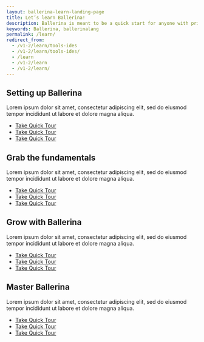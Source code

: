```yaml
---
layout: ballerina-learn-landing-page
title: Let’s learn Ballerina!
description: Ballerina is meant to be a quick start for anyone with prior programming experience.
keywords: Ballerina, ballerinalang
permalink: /learn/
redirect_from:
  - /v1-2/learn/tools-ides
  - /v1-2/learn/tools-ides/
  - /learn
  - /v1-2/learn
  - /v1-2/learn/
---
```




<div class="col-sm-6 col-md-6 cLearnPageContentCol">
<h2>Setting up Ballerina</h2>
   <p>Lorem ipsum dolor sit amet, consectetur adipiscing elit, sed do eiusmod tempor incididunt ut labore et dolore magna aliqua.</p>

   <ul class="cLearnLandingLinks">
   <li><a href="/learn/quick-tour" class="cGreenLinkArrow">Take Quick Tour</a></li>
     <li><a href="/learn/quick-tour" class="cGreenLinkArrow">Take Quick Tour</a></li>
    <li><a href="/learn/quick-tour" class="cGreenLinkArrow">Take Quick Tour</a></li>
   </ul>


</div>

<div class="col-sm-6 col-md-6 cLearnPageContentCol">
<h2>Grab the fundamentals</h2>
    <p>Lorem ipsum dolor sit amet, consectetur adipiscing elit, sed do eiusmod tempor incididunt ut labore et dolore magna aliqua.</p>

   <ul class="cLearnLandingLinks">
   <li><a href="/learn/quick-tour" class="cGreenLinkArrow">Take Quick Tour</a></li>
     <li><a href="/learn/quick-tour" class="cGreenLinkArrow">Take Quick Tour</a></li>
    <li><a href="/learn/quick-tour" class="cGreenLinkArrow">Take Quick Tour</a></li>
   </ul>

</div>

<div class="col-sm-6 col-md-6  cLearnPageContentCol">
<h2>Grow with Ballerina</h2>
   <p>Lorem ipsum dolor sit amet, consectetur adipiscing elit, sed do eiusmod tempor incididunt ut labore et dolore magna aliqua.</p>

   <ul class="cLearnLandingLinks">
   <li><a href="/learn/quick-tour" class="cGreenLinkArrow">Take Quick Tour</a></li>
     <li><a href="/learn/quick-tour" class="cGreenLinkArrow">Take Quick Tour</a></li>
    <li><a href="/learn/quick-tour" class="cGreenLinkArrow">Take Quick Tour</a></li>
   </ul>

</div>

<div class="col-sm-6 col-md-6 cLearnPageContentCol">
<h2>Master Ballerina</h2>
   <p>Lorem ipsum dolor sit amet, consectetur adipiscing elit, sed do eiusmod tempor incididunt ut labore et dolore magna aliqua.</p>

   <ul class="cLearnLandingLinks">
   <li><a href="/learn/quick-tour" class="cGreenLinkArrow">Take Quick Tour</a></li>
     <li><a href="/learn/quick-tour" class="cGreenLinkArrow">Take Quick Tour</a></li>
    <li><a href="/learn/quick-tour" class="cGreenLinkArrow">Take Quick Tour</a></li>
   </ul>

</div>




